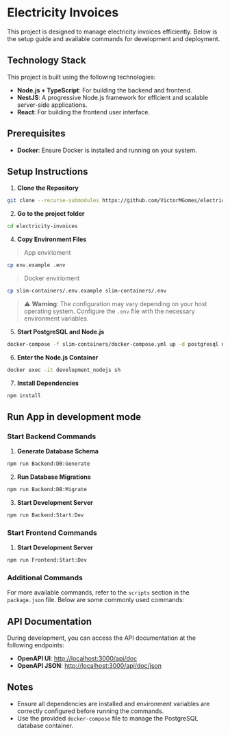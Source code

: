 # Electricity Invoices

This project is designed to manage electricity invoices efficiently. Below is the setup guide and available commands for development and deployment.

## Technology Stack

This project is built using the following technologies:

- **Node.js + TypeScript**: For building the backend and frontend.
- **NestJS**: A progressive Node.js framework for efficient and scalable server-side applications.
- **React**: For building the frontend user interface.

## Prerequisites

- **Docker**: Ensure Docker is installed and running on your system.

## Setup Instructions

1. **Clone the Repository**  
  ```bash
  git clone --recurse-submodules https://github.com/VictorMGomes/electricity-invoices.git
  ```

2. **Go to the project folder**
  ```bash
  cd electricity-invoices
  ```

4. **Copy Environment Files**  
  > App envirioment
  ```bash
  cp env.example .env
  ```

  > Docker envirioment
  ```bash
  cp slim-containers/.env.example slim-containers/.env
  ```

  > ⚠️ **Warning**: The configuration may vary depending on your host operating system. Configure the `.env` file with the necessary environment variables. 

5. **Start PostgreSQL and Node.js**  
  ```bash
  docker-compose -f slim-containers/docker-compose.yml up -d postgresql nodejs
  ```

6. **Enter the Node.js Container**  
  ```bash
  docker exec -it development_nodejs sh
  ```

7. **Install Dependencies**  
  ```bash
  npm install
  ```

## Run App in development mode

### Start Backend Commands

1. **Generate Database Schema**  
  ```bash
  npm run Backend:DB:Generate
  ```
2. **Run Database Migrations**  
  ```bash
  npm run Backend:DB:Migrate
  ```
3. **Start Development Server**  
  ```bash
  npm run Backend:Start:Dev
  ```
### Start Frontend Commands

1. **Start Development Server**  
  ```bash
  npm run Frontend:Start:Dev
  ```

  ### Additional Commands

  For more available commands, refer to the `scripts` section in the `package.json` file. Below are some commonly used commands:

  ## API Documentation

  During development, you can access the API documentation at the following endpoints:

  - **OpenAPI UI**: [http://localhost:3000/api/doc](http://localhost:3000/api/doc)  
  - **OpenAPI JSON**: [http://localhost:3000/api/doc/json](http://localhost:3000/api/doc/json)

## Notes

- Ensure all dependencies are installed and environment variables are correctly configured before running the commands.
- Use the provided `docker-compose` file to manage the PostgreSQL database container.
